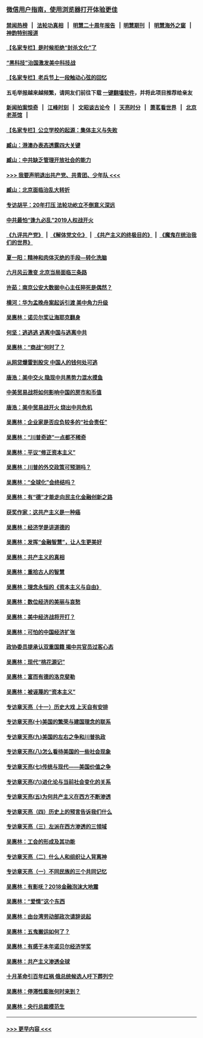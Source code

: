 ### [微信用户指南，使用浏览器打开体验更佳](https://github.com/gfw-breaker/banned-news1/blob/master/indexes/wechat-guide.md?t=0)
#### [禁闻热榜](热点新闻.md?t=0)  &nbsp;&nbsp;|&nbsp;&nbsp; [法轮功真相](https://github.com/gfw-breaker/truth/blob/master/README.md?t=0) &nbsp;&nbsp;|&nbsp;&nbsp; [明慧二十周年报告](https://github.com/gfw-breaker/mh-reports/blob/master/README.md?t=0) &nbsp;&nbsp;|&nbsp;&nbsp;[明慧期刊](https://github.com/gfw-breaker/mh-qikan) &nbsp;&nbsp;|&nbsp;&nbsp; [明慧海外之窗](https://github.com/gfw-breaker/mh-news/blob/master/README.md?t=0) &nbsp;&nbsp;|&nbsp;&nbsp; [神韵特别报道](https://github.com/gfw-breaker/mh-news/blob/master/shenyun.md?t=0)
#### [【名家专栏】是时候拒绝“封杀文化”了](../pages/nsc423/n11814093.md?t=02130944) 
#### [“黑科技”治国激发美中科技战](../pages/nsc423/n11638056.md?t=02130944) 
#### [【名家专栏】老兵节上一段触动心弦的回忆](../pages/nsc423/n11646016.md?t=02130944) 
#### 五毛举报越来越频繁，请网友们前往下载 [一键翻墙软件](https://github.com/gfw-breaker/ssr-accounts)，并将此项目推荐给亲友
#### [新闻拍案惊奇](https://github.com/gfw-breaker/banned-news1/blob/master/pages/link4.md) &nbsp;&nbsp;|&nbsp;&nbsp; [江峰时刻](https://github.com/gfw-breaker/banned-news1/blob/master/pages/link4.md) &nbsp;&nbsp;|&nbsp;&nbsp; [文昭谈古论今](https://github.com/gfw-breaker/banned-news1/blob/master/pages/link4.md) &nbsp;&nbsp;|&nbsp;&nbsp; [天亮时分](https://github.com/gfw-breaker/banned-news1/blob/master/pages/link4.md) &nbsp;&nbsp;|&nbsp;&nbsp; [萧茗看世界](https://github.com/gfw-breaker/banned-news1/blob/master/pages/link4.md) &nbsp;&nbsp;|&nbsp;&nbsp; [北京老茶馆](https://github.com/gfw-breaker/banned-news1/blob/master/pages/link4.md) &nbsp;&nbsp;|&nbsp;&nbsp; 
#### [【名家专栏】公立学校的起源：集体主义与失败](../pages/nsc423/n11601833.md?t=02130944) 
#### [臧山：港澳办表态透露四大关键](../pages/nsc423/n11421628.md?t=02130944) 
#### [臧山：中共缺乏管理开放社会的能力](../pages/nsc423/n11407457.md?t=02130944) 
#### [>>> 我要声明退出共产党、共青团、少年队 <<<](https://github.com/begood0513/goodnews/blob/master/quit/letter.md) 
#### [臧山：北京面临治乱大转折](../pages/nsc423/n11406895.md?t=02130944) 
#### [专访胡平：20年打压 法轮功屹立不倒意义深远](../pages/nsc423/n11398800.md?t=02130944) 
#### [中共最怕“逢九必乱”2019人权战开火](../pages/nsc423/n11385248.md?t=02130944) 
#### [《九评共产党》](https://github.com/begood0513/9ping.md/blob/master/README.md) &nbsp;|&nbsp; [《解体党文化》](../../../../jtdwh.md/blob/master/README.md)  &nbsp;|&nbsp; [《共产主义的终极目的》](../../../../gczydzjmd.md/blob/master/README.md) &nbsp;|&nbsp; [《魔鬼在统治我们的世界》](../../../../mgztzwmdsj.md/blob/master/README.md) 
#### [夏一阳：精神和肉体灭绝的手段—转化洗脑](../pages/nsc423/n11368250.md?t=02130944) 
#### [六月风云激变 北京当局面临三条路](../pages/nsc423/n11313668.md?t=02130944) 
#### [许茹：南京公安大数据中心主任猝死是偶然？](../pages/nsc423/n11064744.md?t=02130944) 
#### [横河：华为孟晚舟案起诉引渡 美中角力升级](../pages/nsc423/n11027230.md?t=02130944) 
#### [吴惠林：诺贝尔奖让海耶克翻身](../pages/nsc423/n10890049.md?t=02130944) 
#### [何坚：逃逃逃 逃离中国与逃离中共](../pages/nsc423/n10592891.md?t=02130944) 
#### [吴惠林：“商战”何时了？](../pages/nsc423/n10573558.md?t=02130944) 
#### [从网贷爆雷到股灾 中国人的钱何处可逃](../pages/nsc423/n10572800.md?t=02130944) 
#### [唐浩：美中交火 隐现中共黑势力混水摸鱼](../pages/nsc423/n10544040.md?t=02130944) 
#### [中美贸易战将如何影响中国的房市和币值](../pages/nsc423/n10543697.md?t=02130944) 
#### [唐浩：美中贸易战开火 烧出中共危机](../pages/nsc423/n10540126.md?t=02130944) 
#### [吴惠林：企业家是否应负较多的“社会责任”](../pages/nsc423/n10535022.md?t=02130944) 
#### [吴惠林：“川普奇迹”一点都不稀奇](../pages/nsc423/n10512808.md?t=02130944) 
#### [吴惠林：平议“修正资本主义”](../pages/nsc423/n10495724.md?t=02130944) 
#### [吴惠林：川普的外交政策可预测吗？](../pages/nsc423/n10462387.md?t=02130944) 
#### [吴惠林：“全球化”会终结吗？](../pages/nsc423/n10452838.md?t=02130944) 
#### [吴惠林：有“德”才能走向民主化金融创新之路](../pages/nsc423/n10432292.md?t=02130944) 
#### [获奖作家：这共产主义是一种癌](../pages/nsc423/n10431541.md?t=02130944) 
#### [吴惠林：经济学是讲道德的](../pages/nsc423/n10398014.md?t=02130944) 
#### [吴惠林：发挥“金融智慧”，让人生更美好](../pages/nsc423/n10375019.md?t=02130944) 
#### [吴惠林：共产主义的真相](../pages/nsc423/n10351394.md?t=02130944) 
#### [吴惠林：重拾古人的智慧](../pages/nsc423/n10337691.md?t=02130944) 
#### [吴惠林：理念永恒的《资本主义与自由》](../pages/nsc423/n10316274.md?t=02130944) 
#### [吴惠林：数位经济的美丽与哀愁](../pages/nsc423/n10292946.md?t=02130944) 
#### [吴惠林：美中经济战将开打？](../pages/nsc423/n10258825.md?t=02130944) 
#### [吴惠林：可怕的中国经济扩张](../pages/nsc423/n10219147.md?t=02130944) 
#### [政协委员提承认双重国籍 揭中共官员过客心态](../pages/nsc423/n10208809.md?t=02130944) 
#### [吴惠林：现代“桃花源记”](../pages/nsc423/n10185234.md?t=02130944) 
#### [吴惠林：富而有德的洛克斐勒](../pages/nsc423/n10142264.md?t=02130944) 
#### [吴惠林：被诬蔑的“资本主义”](../pages/nsc423/n10124816.md?t=02130944) 
#### [专访章天亮（十一）历史大戏 上天自有安排](../pages/nsc423/n10094905.md?t=02130944) 
#### [专访章天亮(十)美国的繁荣与建国理念的联系](../pages/nsc423/n10094899.md?t=02130944) 
#### [专访章天亮(九)美国的左右之争和川普执政](../pages/nsc423/n10094889.md?t=02130944) 
#### [专访章天亮(八)怎么看待美国的一些社会现象](../pages/nsc423/n10094857.md?t=02130944) 
#### [专访章天亮(七)传统与现代——美国价值之争](../pages/nsc423/n10093140.md?t=02130944) 
#### [专访章天亮(六)进化论与当前社会变化的关系](../pages/nsc423/n10092036.md?t=02130944) 
#### [专访章天亮(五)为何共产主义在西方不断渗透](../pages/nsc423/n10083620.md?t=02130944) 
#### [专访章天亮（四）历史上的预言告诉我们什么](../pages/nsc423/n10083606.md?t=02130944) 
#### [专访章天亮（三）左派在西方渗透的三领域](../pages/nsc423/n10081115.md?t=02130944) 
#### [吴惠林：工会的形成及其功能](../pages/nsc423/n10080633.md?t=02130944) 
#### [专访章天亮（二）什么人和组织让人背离神](../pages/nsc423/n10076637.md?t=02130944) 
#### [专访章天亮（一）不同民族的三个共同记忆](../pages/nsc423/n10074188.md?t=02130944) 
#### [吴惠林：有影呒？2018金融泡沫大地震](../pages/nsc423/n10040534.md?t=02130944) 
#### [吴惠林：“爱情”这个东西](../pages/nsc423/n10019423.md?t=02130944) 
#### [吴惠林：由台湾劳动部政次请辞说起](../pages/nsc423/n9979679.md?t=02130944) 
#### [吴惠林：五鬼搬运如何了？](../pages/nsc423/n9925338.md?t=02130944) 
#### [吴惠林：有感于本年诺贝尔经济学奖](../pages/nsc423/n9871883.md?t=02130944) 
#### [吴惠林：共产主义渗透全球](../pages/nsc423/n9812748.md?t=02130944) 
#### [十月革命引百年红祸 俄总统候选人吁下葬列宁](../pages/nsc423/n9810182.md?t=02130944) 
#### [吴惠林：停滞性膨胀何时来到？](../pages/nsc423/n9764136.md?t=02130944) 
#### [吴惠林：央行总裁模范生](../pages/nsc423/n9728134.md?t=02130944) 

----
#### [ >>> 更早内容 <<< ](../indexes/nsc423-earlier.md)
